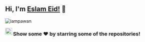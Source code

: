 ## Hi, I'm [Eslam Eid!](https://pawan.live) 👋

<p align="left"> <img src="https://komarev.com/ghpvc/?username=iampawan&label=Views&color=blue&style=plastic" alt="iampawan" /> </p>

<a href="https://linkedin.com/in/imthepk">
  <img align="left" alt="Eslam's Linkdein" width="22px" src="https://www.linkedin.com/in/eslam-eid-51950b133" />
</a>


### Show some ❤️ by starring some of the repositories!

</div>

